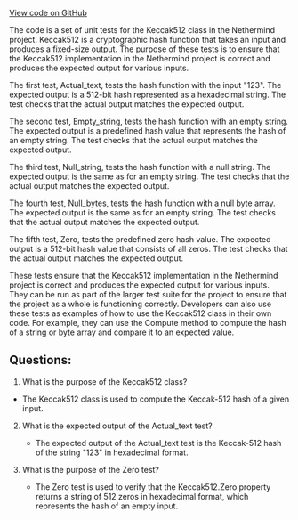 [View code on GitHub](https://github.com/nethermindeth/nethermind/Nethermind.Core.Test/Keccak512Tests.cs)

The code is a set of unit tests for the Keccak512 class in the Nethermind project. Keccak512 is a cryptographic hash function that takes an input and produces a fixed-size output. The purpose of these tests is to ensure that the Keccak512 implementation in the Nethermind project is correct and produces the expected output for various inputs.

The first test, Actual_text, tests the hash function with the input "123". The expected output is a 512-bit hash represented as a hexadecimal string. The test checks that the actual output matches the expected output.

The second test, Empty_string, tests the hash function with an empty string. The expected output is a predefined hash value that represents the hash of an empty string. The test checks that the actual output matches the expected output.

The third test, Null_string, tests the hash function with a null string. The expected output is the same as for an empty string. The test checks that the actual output matches the expected output.

The fourth test, Null_bytes, tests the hash function with a null byte array. The expected output is the same as for an empty string. The test checks that the actual output matches the expected output.

The fifth test, Zero, tests the predefined zero hash value. The expected output is a 512-bit hash value that consists of all zeros. The test checks that the actual output matches the expected output.

These tests ensure that the Keccak512 implementation in the Nethermind project is correct and produces the expected output for various inputs. They can be run as part of the larger test suite for the project to ensure that the project as a whole is functioning correctly. Developers can also use these tests as examples of how to use the Keccak512 class in their own code. For example, they can use the Compute method to compute the hash of a string or byte array and compare it to an expected value.
## Questions: 
 1. What is the purpose of the Keccak512 class?
   - The Keccak512 class is used to compute the Keccak-512 hash of a given input.

2. What is the expected output of the Actual_text test?
   - The expected output of the Actual_text test is the Keccak-512 hash of the string "123" in hexadecimal format.

3. What is the purpose of the Zero test?
   - The Zero test is used to verify that the Keccak512.Zero property returns a string of 512 zeros in hexadecimal format, which represents the hash of an empty input.